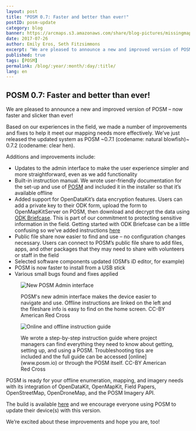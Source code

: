 ```yaml
---
layout: post
title: "POSM 0.7: Faster and better than ever!"
postID: posm-update
category: blog
banner: https://arcmaps.s3.amazonaws.com/share/blog-pictures/missingmaps-blog_20170726_banner.jpg
date: 2017-07-26
author: Emily Eros, Seth Fitzsimmons
excerpt: "We are pleased to announce a new and improved version of POSM – now faster and slicker than ever!"
published: true
tags: [POSM]
permalink: /blog/:year/:month/:day/:title/
lang: en
---
```


## POSM 0.7: Faster and better than ever!

We are pleased to announce a new and improved version of POSM – now faster and slicker than ever!

Based on our experiences in the field, we made a number of improvements and fixes to help it meet our mapping needs more effectively. We’ve just released the updated system as POSM ~0.7.1 (codename: natural blowfish)~ 0.7.2 (codename: clear hen).

Additions and improvements include:

* Updates to the admin interface to make the user experience simpler and more straightforward, even as we add functionality
* Built-in instruction manual. We wrote user-friendly documentation for the set-up and use of [POSM](http://posm.io/) and included it in the installer so that it’s available offline
* Added support for OpenDataKit’s data encryption features. Users can add a private key to their ODK form, upload the form to OpenMapKitServer on POSM, then download and decrypt the data using [ODK Briefcase](https://opendatakit.org/use/briefcase/). This is part of our commitment to protecting sensitive information in the field. Getting started with ODK Briefcase can be a little confusing so we've added instructions [here](http://posm.io/)
* Public file share now easier to find and use – no configuration changes necessary. Users can connect to POSM’s public file share to add files, apps, and other packages that they may need to share with volunteers or staff in the field
* Selected software components updated (OSM’s iD editor, for example)
* POSM is now faster to install from a USB stick
* Various small bugs found and fixes applied

<figure>
<img src="https://arcmaps.s3.amazonaws.com/share/blog-pictures/missingmaps-blog_20170726_pic1.jpg" alt="New POSM Admin interface">
<p class="caption">POSM's new admin interface makes the device easier to navigate and use. Offline instructions are linked on the left and the fileshare info is easy to find on the home screen. CC-BY American Red Cross</p>
</figure>

<figure>
<img src="https://arcmaps.s3.amazonaws.com/share/blog-pictures/missingmaps-blog_20170726_pic2.jpg" alt="Online and offline instruction guide">
<p class="caption">We wrote a step-by-step instruction guide where project managers can find everything they need to know about getting, setting up, and using a POSM. Troubleshooting tips are included and the full guide can be accessed [online](www.posm.io) or through the POSM itself. CC-BY American Red Cross</p>
</figure>


POSM is ready for your offline enumeration, mapping, and imagery needs with its integration of OpenDataKit, OpenMapKit, Field Papers, OpenStreetMap, OpenDroneMap, and the POSM Imagery API.

The build is available [here](https://github.com/posm/posm-build/releases) and we encourage everyone using POSM to update their device(s) with this version.

We’re excited about these improvements and hope you are, too!
